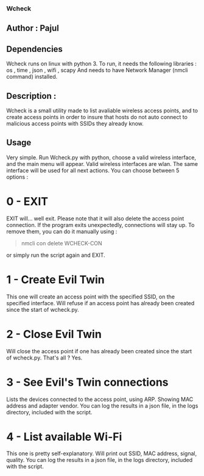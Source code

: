 ### Wcheck
## Author : Pajul

## Dependencies

Wcheck runs on linux with python 3.
To run, it needs the following libraries : os , time , json , wifi , scapy
And needs to have Network Manager (nmcli command) installed.

## Description :

Wcheck is a small utility made to list avaliable wireless access points,
and to create access points in order to insure that hosts do not auto connect to
malicious access points with SSIDs they already know.

## Usage

Very simple.
Run Wcheck.py with python, choose a valid wireless interface,
and the main menu will appear.
Valid wireless interfaces are wlan.
The same interface will be used for all next actions.
You can choose between 5 options :


# 0 - EXIT 

EXIT will... well exit. Please note that it will also delete the access point connection.
If the program exits unexpectedly, connections will stay up.
To remove them, you can do it manually using : 

 >nmcli con delete WCHECK-CON

or simply run the script again and EXIT.

# 1 - Create Evil Twin

This one will create an access point with the specified SSID, on the specified interface.
Will refuse if an access point has already been created since the start of wcheck.py.

# 2 - Close Evil Twin

Will close the access point if one has already been created since the start of wcheck.py.
That's all ?
Yes.

# 3 - See Evil's Twin connections

Lists the devices connected to the access point, using ARP.
Showing MAC address and adapter vendor.
You can log the results in a json file, in the logs directory, included with the script.

# 4 - List available Wi-Fi

This one is pretty self-explanatory.
Will print out SSID, MAC address, signal, quality.
You can log the results in a json file, in the logs directory, included with the script.
